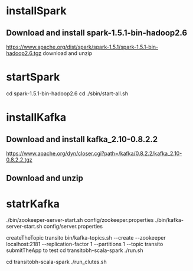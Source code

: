 # installSpark
## Download and install spark-1.5.1-bin-hadoop2.6
https://www.apache.org/dist/spark/spark-1.5.1/spark-1.5.1-bin-hadoop2.6.tgz
download and unzip

# startSpark
cd spark-1.5.1-bin-hadoop2.6
cd 	./sbin/start-all.sh
# installKafka
## Download and install kafka_2.10-0.8.2.2
https://www.apache.org/dyn/closer.cgi?path=/kafka/0.8.2.2/kafka_2.10-0.8.2.2.tgz
## Download and unzip
# statrKafka
./bin/zookeeper-server-start.sh config/zookeeper.properties
./bin/kafka-server-start.sh config/server.properties

createTheTopic transito
bin/kafka-topics.sh --create --zookeeper localhost:2181 --replication-factor 1 --partitions 1 --topic transito
submitTheApp to test
cd transitobh-scala-spark
./run.sh

cd transitobh-scala-spark
./run_clutes.sh